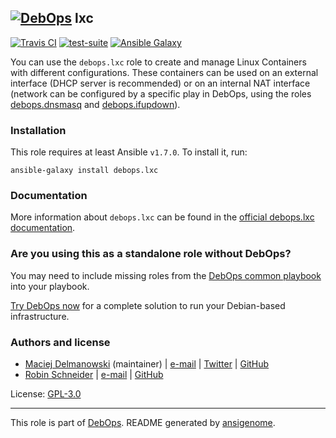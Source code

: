 ## [![DebOps](https://debops.org/images/debops-small.png)](https://debops.org) lxc

<!-- This file was generated by Ansigenome. Do not edit this file directly but
     instead have a look at the files in the ./meta/ directory. -->

[![Travis CI](https://img.shields.io/travis/debops/ansible-lxc.svg?style=flat)](https://travis-ci.org/debops/ansible-lxc)
[![test-suite](https://img.shields.io/badge/test--suite-ansible--lxc-blue.svg?style=flat)](https://github.com/debops/test-suite/tree/master/ansible-lxc/)
[![Ansible Galaxy](https://img.shields.io/badge/galaxy-debops.lxc-660198.svg?style=flat)](https://galaxy.ansible.com/debops/lxc)


You can use the `debops.lxc` role to create and manage Linux Containers with
different configurations. These containers can be used on an external
interface (DHCP server is recommended) or on an internal NAT interface
(network can be configured by a specific play in DebOps, using
the roles [debops.dnsmasq] and [debops.ifupdown]).

[debops.dnsmasq]: https://github.com/debops/ansible-dnsmasq
[debops.ifupdown]: https://github.com/debops/ansible-ifupdown

### Installation

This role requires at least Ansible `v1.7.0`. To install it, run:

```Shell
ansible-galaxy install debops.lxc
```

### Documentation

More information about `debops.lxc` can be found in the
[official debops.lxc documentation](https://docs.debops.org/en/latest/ansible/roles/ansible-lxc/docs/).



### Are you using this as a standalone role without DebOps?

You may need to include missing roles from the [DebOps common
playbook](https://github.com/debops/debops-playbooks/blob/master/playbooks/common.yml)
into your playbook.

[Try DebOps now](https://debops.org/) for a complete solution to run your Debian-based infrastructure.





### Authors and license


- [Maciej Delmanowski](https://docs.debops.org/en/latest/debops-keyring/docs/entities.html#debops-keyring-entity-drybjed) (maintainer) | [e-mail](mailto:drybjed@gmail.com) | [Twitter](https://twitter.com/drybjed) | [GitHub](https://github.com/drybjed)
- [Robin Schneider](https://docs.debops.org/en/latest/debops-keyring/docs/entities.html#debops-keyring-entity-ypid) | [e-mail](mailto:ypid@riseup.net) | [GitHub](https://github.com/ypid)

License: [GPL-3.0](https://tldrlegal.com/license/gnu-general-public-license-v3-%28gpl-3%29)

***

This role is part of [DebOps](https://debops.org/). README generated by [ansigenome](https://github.com/nickjj/ansigenome/).
